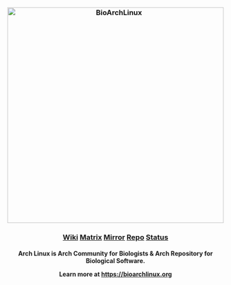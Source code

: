 <h3 align="center">
<img src="https://bioarchlinux.org/css/archnavbar/bioarchlinux.svg" alt="BioArchLinux" width="500">
</h3>

<h3 align="center">
<a href="https://wiki.bioarchlinux.org">Wiki</a> <a href="https://matrix.to/#/#bioarchlinux:matrix.org">Matrix</a> <a href="https://raw.githubusercontent.com/BioArchLinux/mirror/main/mirrorlist.bio">Mirror</a> <a href="https://repo.bioarchlinux.org">Repo</a> <a href="https://build.bioarchlinux.org">Status</a></p></h3>

<h4 align="center">
Arch Linux is Arch Community for Biologists & Arch Repository for Biological Software. </p>

Learn more at https://bioarchlinux.org
</h4>
